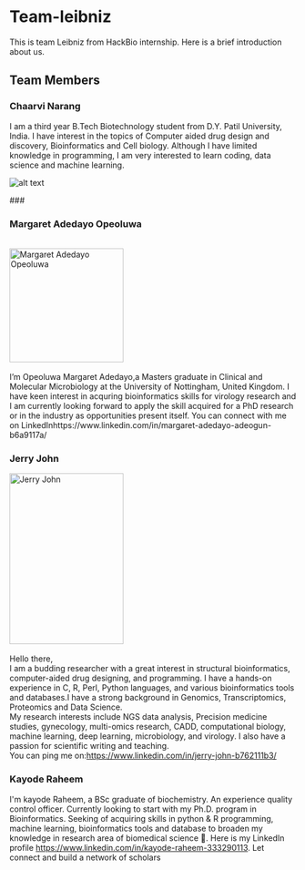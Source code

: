# Team-leibniz
This is team Leibniz from HackBio internship. Here is a brief introduction about us.
## Team Members 
### Chaarvi Narang
I am a third year B.Tech Biotechnology student from D.Y. Patil University, India. I have interest in the topics of Computer aided drug design and discovery, Bioinformatics and Cell biology. Although I have limited knowledge in programming, I am very interested to learn coding, data science and machine learning.


![alt text](https://lh3.googleusercontent.com/a-/AOh14GhPU46tZCpIFhfYIRaQI6JXiuFFFPnioV1L4i5zAoQ=s432-p-rw-no)

<p></p><p></p>
### <h3>Margaret Adedayo Opeoluwa</h3>
<br>
<img alt="Margaret Adedayo Opeoluwa" width="200px" height="200px" src="https://media-exp1.licdn.com/dms/image/C5603AQE4VhoSlwPcCQ/profile-displayphoto-shrink_800_800/0/1526392293930?e=1639612800&v=beta&t=z8_2bsXlZesketM3dYvihwVnN7ogVtPqMmcaPzc8t7o" /><br><br>
I’m Opeoluwa Margaret Adedayo,a Masters graduate in Clinical and Molecular Microbiology at the University of Nottingham, United Kingdom. I have keen interest in acquring bioinformatics skills for virology research and I am currently looking forward to apply the skill acquired for a PhD research or in the industry as opportunities present itself. You can connect with me on LinkedInhttps://www.linkedin.com/in/margaret-adedayo-adeogun-b6a9117a/

### Jerry John 
<img alt="Jerry John" width="200px" height="300px" src="https://user-images.githubusercontent.com/87633445/137016780-94bfe53d-04ac-46de-89e4-dc36deceed10.jpeg" /><br><br>
Hello there,<br>
I am a budding researcher with a great interest in structural bioinformatics, computer-aided drug designing, and programming. I have a hands-on experience in C, R, Perl, Python languages, and various bioinformatics tools and databases.I have a strong background in Genomics, Transcriptomics, Proteomics and Data Science.<br>
My research interests include NGS data analysis, Precision medicine studies, gynecology, multi-omics research, CADD, computational biology, machine learning, deep learning, microbiology, and virology. I also have a passion for scientific writing and teaching.<br>
You can ping me on:https://www.linkedin.com/in/jerry-john-b762111b3/

### Kayode Raheem 
I'm kayode Raheem, a BSc graduate of biochemistry. An experience quality control officer. Currently looking to start with my Ph.D. program in Bioinformatics. Seeking of acquiring skills in python & R programming, machine learning, bioinformatics tools and database to broaden my knowledge in research area of biomedical science 🔬. Here is my LinkedIn profile https://www.linkedin.com/in/kayode-raheem-333290113. Let connect and build a network of scholars 
